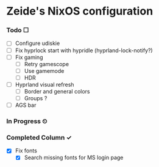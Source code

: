 # Zeide's NixOS configuration

### Todo ☐

- [ ] Configure udiskie
- [ ] Fix hyprlock start with hypridle (hyprland-lock-notify?)
- [ ] Fix gaming
  - [ ] Retry gamescope
  - [ ] Use gamemode
  - [ ] HDR
- [ ] Hyprland visual refresh
  - [ ] Border and general colors
  - [ ] Groups ?
- [ ] AGS bar

### In Progress ⏲

### Completed Column ✓

- [x] Fix fonts
  - [x] Search missing fonts for MS login page
